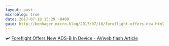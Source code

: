 ```yaml
---
layout: post
microblog: true
date: 2017-07-18 15:29 -0400
guid: http://benhager.micro.blog/2017/07/18/foreflight-offers-new.html
---
```

🛩 [Foreflight Offers New ADS-B In Device - AVweb flash Article](https://www.avweb.com/avwebflash/news/Foreflight-Offers-New-ADS-B-In-Device-229299-1.html)
